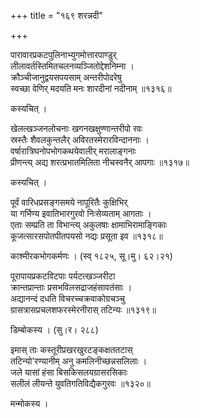 +++
title = "१६९ शरन्नदी"

+++


पारावारप्रकटपुलिनाभ्युगमोत्तारपाण्डुर्  
लीलावर्तस्तिमितचलनव्यञ्जितोद्देशनिम्ना ।  
क्रौञ्चीजानुद्वयसपयसाम् अन्तरीपोदरेषु  
स्वच्छा वेणिर् मदयति मनः शारदीनां नदीनाम् ॥१३१६॥  


कस्यचित् ।  


खेलत्खञ्जनलोचनाः खगनखक्षुण्णान्तरीपो रवः   
स्रस्तैः शैवलकुन्तलैर् अविरतस्मेरारविन्दाननाः ।  
वर्षारात्रिघनोपभोगकथयेवालीर् मरालाङ्गनाः  
प्रीणन्त्य् अद्य शरत्प्रभातमिलिता नीचस्वनैर् आपगाः ॥१३१७॥  


कस्यचित् ।  


पूर्वं वारिधप्रसङ्गसमये नापूरितैः कुक्षिभिर्  
या गर्भिण्य इवातिभारगुरवो निःसेव्यताम् आगताः ।  
एताः सम्प्रति ता विभान्त्य् अकुलषाः क्षामाभिरामाङ्गिकाः   
कूजत्सारसपोतपीतपयसो नद्यः प्रसूता इव ॥१३१८॥  


काश्मीरकभोगकर्मणः । (स्व् १८२५, सू।मु। ६२।२१)  


पूरापायप्रकटविटपाः पर्यटत्खञ्जरीटा  
क्रान्तप्रान्ताः प्रसभविलसद्राजहंसावतंसाः ।  
अद्यानन्दं दधति विचरच्चक्रवाकोग्रचञ्चु  
ग्रासत्रासप्रचलशफरस्मेरनीरास् तटिन्यः ॥१३१९॥  


डिम्बोकस्य । (सु।र। २८८)  


इमास् ताः कस्तूरीप्रखरखुरटङ्कक्षततटास्   
तटिन्यो’रण्यानीम् अनु कमलिनीच्छन्नसलिलाः ।  
जले यासां हंसा बिसकिसलयग्रासरसिकाः  
सलीलं लीयन्ते युवतिगतिविद्यैकगुरवः ॥१३२०॥  


मन्मोकस्य ।  

